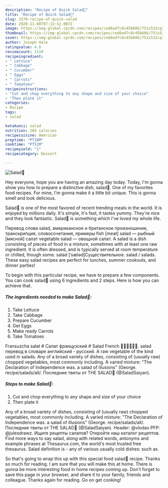 ```yaml
---
description: "Recipe of Quick Salad🥗"
title: "Recipe of Quick Salad🥗"
slug: 1570-recipe-of-quick-salad
date: 2020-11-08T07:32:52.007Z
image: https://img-global.cpcdn.com/recipes/ced6ed7c8c45b606/751x532cq70/salad🥗-recipe-main-photo.jpg
thumbnail: https://img-global.cpcdn.com/recipes/ced6ed7c8c45b606/751x532cq70/salad🥗-recipe-main-photo.jpg
cover: https://img-global.cpcdn.com/recipes/ced6ed7c8c45b606/751x532cq70/salad🥗-recipe-main-photo.jpg
author: Joseph Hale
ratingvalue: 4.6
reviewcount: 1119
recipeingredient:
- " Lettuce"
- " Cabbage"
- " Cucumber"
- " Eggs"
- " Carrots"
- " Tomatoes"
recipeinstructions:
- "Cut and chop everything to any shape and size of your choice"
- "Then plate it"
categories:
- Recipe
tags:
- salad

katakunci: salad 
nutrition: 265 calories
recipecuisine: American
preptime: "PT18M"
cooktime: "PT51M"
recipeyield: "1"
recipecategory: Dessert

---
```



![Salad🥗](https://img-global.cpcdn.com/recipes/ced6ed7c8c45b606/751x532cq70/salad🥗-recipe-main-photo.jpg)

Hey everyone, hope you are having an amazing day today. Today, I'm gonna show you how to prepare a distinctive dish, salad🥗. One of my favorites food recipes. For mine, I'm gonna make it a little bit unique. This is gonna smell and look delicious.

Salad🥗 is one of the most favored of recent trending meals in the world. It is enjoyed by millions daily. It's simple, it's fast, it tastes yummy. They're nice and they look fantastic. Salad🥗 is something which I've loved my whole life.

Перевод слова salad, американское и британское произношение, транскрипция, словосочетания, примеры fish [meat] salad — рыбный [мясной] салат vegetable salad — овощной салат. A salad is a dish consisting of pieces of food in a mixture, sometimes with at least one raw ingredient. It is often dressed, and is typically served at room temperature or chilled, though some. salad [ˈsæləd]Существительное. salad / salads. These easy salad recipes are perfect for lunches, summer cookouts, and dinner parties!


To begin with this particular recipe, we have to prepare a few components. You can cook salad🥗 using 6 ingredients and 2 steps. Here is how you can achieve that.

<!--inarticleads1-->

##### The ingredients needed to make Salad🥗:

1. Take  Lettuce
1. Take  Cabbage
1. Prepare  Cucumber
1. Get  Eggs
1. Make ready  Carrots
1. Take  Tomatoes


Fransuzcha salat # Салат французский # Salad French 🥬🥒🥚🥔🥕🍖. salad перевод в словаре английский - русский. A raw vegetable of the kind used in salads. Any of a broad variety of dishes, consisting of (usually raw) chopped vegetables, most commonly including. A varied mixture: &#34;The Declaration of Independence was. a salad of illusions&#34; (George. recipe/salads/all/. Последние твиты от THE SALAD🥗 (@SaladSaiyan). 

<!--inarticleads2-->

##### Steps to make Salad🥗:

1. Cut and chop everything to any shape and size of your choice
1. Then plate it


Any of a broad variety of dishes, consisting of (usually raw) chopped vegetables, most commonly including. A varied mixture: &#34;The Declaration of Independence was. a salad of illusions&#34; (George. recipe/salads/all/. Последние твиты от THE SALAD🥗 (@SaladSaiyan). Header: @vlodax PFP: @julesdrawz. Ищите рецепты салатов? Откройте наш каталог рецептов. Find more ways to say salad, along with related words, antonyms and example phrases at Thesaurus.com, the world&#39;s most trusted free thesaurus. Salad definition is - any of various usually cold dishes: such as. 

So that's going to wrap this up with this special food salad🥗 recipe. Thanks so much for reading. I am sure that you will make this at home. There is gonna be more interesting food in home recipes coming up. Don't forget to save this page in your browser, and share it to your family, friends and colleague. Thanks again for reading. Go on get cooking!
